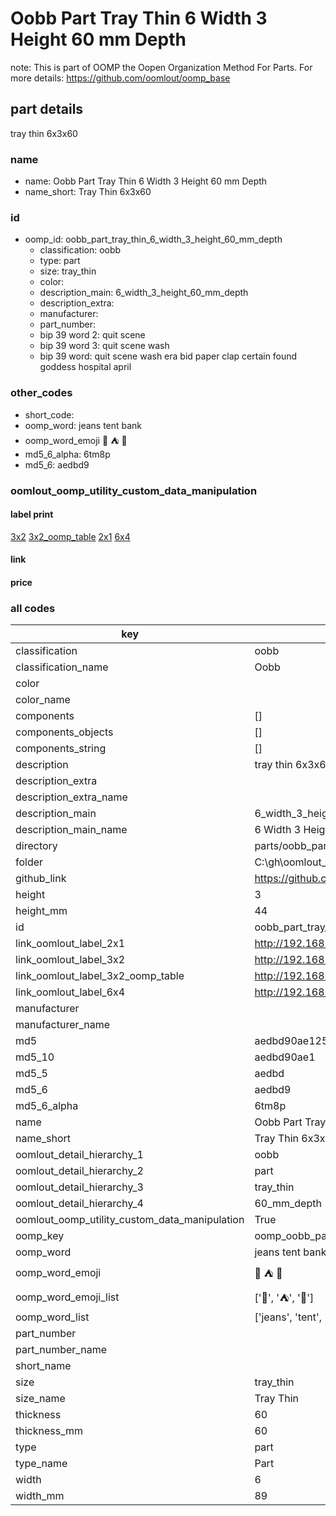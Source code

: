 # Oobb Part Tray Thin 6 Width 3 Height 60 mm Depth  

note: This is part of OOMP the Oopen Organization Method For Parts. For more details: https://github.com/oomlout/oomp_base

##  part details
  



tray thin 6x3x60



### name
* name: Oobb Part Tray Thin 6 Width 3 Height 60 mm Depth
* name_short: Tray Thin 6x3x60 
### id
* oomp_id: oobb_part_tray_thin_6_width_3_height_60_mm_depth
  * classification: oobb
  * type: part
  * size: tray_thin
  * color: 
  * description_main: 6_width_3_height_60_mm_depth
  * description_extra: 
  * manufacturer: 
  * part_number: 
  * bip 39 word 2: quit scene
  * bip 39 word 3: quit scene wash
  * bip 39 word: quit scene wash era bid paper clap certain found goddess hospital april

### other_codes
* short_code: 
* oomp_word: jeans tent bank
* oomp_word_emoji :jeans: :tent: :bank:
* md5_6_alpha: 6tm8p
* md5_6: aedbd9






### oomlout_oomp_utility_custom_data_manipulation
#### label print
[3x2](http://192.168.1.245:1112/?label=oomp%206tm8p)
[3x2_oomp_table](http://192.168.1.108:1112/?label=oomp%206tm8p)
[2x1](http://192.168.1.242:1112/?label=oomp%206tm8p)
[6x4](http://192.168.1.55:1112/?label=oomp%206tm8p)    

#### link

                              

#### price







### all codes 
| key | value |  
| --- | --- |  
| classification | oobb |  
| classification_name | Oobb |  
| color |  |  
| color_name |  |  
| components | [] |  
| components_objects | [] |  
| components_string | [] |  
| description | tray thin 6x3x60 |  
| description_extra |  |  
| description_extra_name |  |  
| description_main | 6_width_3_height_60_mm_depth |  
| description_main_name | 6 Width 3 Height 60 mm Depth |  
| directory | parts/oobb_part_tray_thin_6_width_3_height_60_mm_depth |  
| folder | C:\gh\oomlout_oobb_version_4_generated_parts\things\oobb_part_tray_thin_6_width_3_height_60_mm_depth |  
| github_link | https://github.com/oomlout/oomlout_oomp_part_src/tree/main/parts/oobb_part_tray_thin_6_width_3_height_60_mm_depth |  
| height | 3 |  
| height_mm | 44 |  
| id | oobb_part_tray_thin_6_width_3_height_60_mm_depth |  
| link_oomlout_label_2x1 | http://192.168.1.242:1112/?label=oomp%206tm8p |  
| link_oomlout_label_3x2 | http://192.168.1.245:1112/?label=oomp%206tm8p |  
| link_oomlout_label_3x2_oomp_table | http://192.168.1.108:1112/?label=oomp%206tm8p |  
| link_oomlout_label_6x4 | http://192.168.1.55:1112/?label=oomp%206tm8p |  
| manufacturer |  |  
| manufacturer_name |  |  
| md5 | aedbd90ae125a53a7f8b04c5eef0257e |  
| md5_10 | aedbd90ae1 |  
| md5_5 | aedbd |  
| md5_6 | aedbd9 |  
| md5_6_alpha | 6tm8p |  
| name | Oobb Part Tray Thin 6 Width 3 Height 60 mm Depth |  
| name_short | Tray Thin 6x3x60  |  
| oomlout_detail_hierarchy_1 | oobb |  
| oomlout_detail_hierarchy_2 | part |  
| oomlout_detail_hierarchy_3 | tray_thin |  
| oomlout_detail_hierarchy_4 | 60_mm_depth |  
| oomlout_oomp_utility_custom_data_manipulation | True |  
| oomp_key | oomp_oobb_part_tray_thin_6_width_3_height_60_mm_depth |  
| oomp_word | jeans tent bank |  
| oomp_word_emoji | :jeans: :tent: :bank: |  
| oomp_word_emoji_list | [':jeans:', ':tent:', ':bank:'] |  
| oomp_word_list | ['jeans', 'tent', 'bank'] |  
| part_number |  |  
| part_number_name |  |  
| short_name |  |  
| size | tray_thin |  
| size_name | Tray Thin |  
| thickness | 60 |  
| thickness_mm | 60 |  
| type | part |  
| type_name | Part |  
| width | 6 |  
| width_mm | 89 |  
